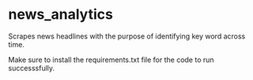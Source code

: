 # news_analytics

Scrapes news headlines with the purpose of identifying key word across time.

Make sure to install the requirements.txt file for the code to run successsfully. 
